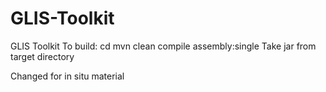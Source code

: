# GLIS-Toolkit
GLIS Toolkit
To build:
	cd <Tookit dir>
	mvn clean compile assembly:single
Take jar from target directory

Changed for in situ material